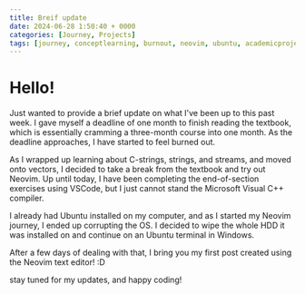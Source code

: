 ```yaml
---
title: Breif update
date: 2024-06-28 1:50:40 + 0000
categories: [Journey, Projects]
tags: [journey, conceptlearning, burnout, neovim, ubuntu, academicprojects, sideprojects]     # TAG names should always be lowercase
---
```


# Hello!

Just wanted to provide a brief update on what I've been up to this past week. I gave myself a deadline of one month to finish reading the textbook, which is essentially cramming a three-month course into one month. As the deadline approaches, I have started to feel burned out.

As I wrapped up learning about C-strings, strings, and streams, and moved onto vectors, I decided to take a break from the textbook and try out Neovim. Up until today, I have been completing the end-of-section exercises using VSCode, but I just cannot stand the Microsoft Visual C++ compiler.

I already had Ubuntu installed on my computer, and as I started my Neovim journey, I ended up corrupting the OS. I decided to wipe the whole HDD it was installed on and continue on an Ubuntu terminal in Windows.

After a few days of dealing with that, I bring you my first post created using the Neovim text editor! :D

stay tuned for my updates, and happy coding!














